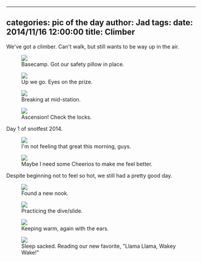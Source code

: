 
---
categories: pic of the day
author: Jad
tags: 
date: 2014/11/16 12:00:00
title: Climber 
---
<p>We've got a climber.  Can't walk, but still wants to be way up in the air.</p>
<figure>
<img src="/img/2014/11/16/img_20141116_153051402_medium.jpg" />
<figcaption>Basecamp.  Got our safety pillow in place.</figcaption>
</figure>

<figure>
<img src="/img/2014/11/16/img_20141116_153043348_medium.jpg" />
<figcaption>Up we go.  Eyes on the prize.</figcaption>
</figure>

<figure>
<img src="/img/2014/11/16/img_20141116_141139290_medium.jpg" />
<figcaption>Breaking at mid-station.</figcaption>
</figure>

<figure>
<img src="/img/2014/11/16/img_20141116_152039417_hdr_medium.jpg" />
<figcaption>Ascension!  Check the locks.</figcaption>
</figure>

<p>Day 1 of snotfest 2014.</p>
<figure>
<img src="/img/2014/11/16/img_20141116_175518177_medium.jpg" />
<figcaption>I'm not feeling that great this morning, guys.</figcaption>
</figure>

<figure>
<img src="/img/2014/11/16/img_20141116_175514142_medium.jpg" />
<figcaption>Maybe I need some Cheerios to make me feel better.</figcaption>
</figure>
<p>Despite beginning not to feel so hot, we still had a pretty good day.</p>
<figure>
<img src="/img/2014/11/16/img_20141116_100307230_medium.jpg" />
<figcaption>Found a new nook.</figcaption>
</figure>

<figure>
<img src="/img/2014/11/16/img_20141116_100111417_medium.jpg" />
<figcaption>Practicing the dive/slide.</figcaption>
</figure>

<figure>
<img src="/img/2014/11/16/img_20141116_112222849_medium.jpg" />
<figcaption>Keeping warm, again with the ears.</figcaption>
</figure>

<figure>
<img src="/img/2014/11/16/img_20141116_171445160_medium.jpg" />
<figcaption>Sleep sacked.  Reading our new favorite, "Llama Llama, Wakey Wake!"</figcaption>
</figure>

